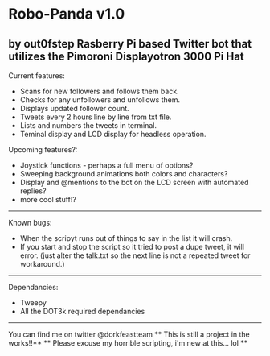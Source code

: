 # Robo-Panda v1.0
by out0fstep
Rasberry Pi based Twitter bot that utilizes the Pimoroni Displayotron 3000 Pi Hat 
----------------------------------------------------------------------------------
Current features:
- Scans for new followers and follows them back.
- Checks for any unfollowers and unfollows them. 
- Displays updated follower count.
- Tweets every 2 hours line by line from txt file.
- Lists and numbers the tweets in terminal.
- Teminal display and LCD display for headless operation.

Upcoming features?:
- Joystick functions - perhaps a full menu of options?
- Sweeping background animations both colors and characters?
- Display and @mentions to the bot on the LCD screen with automated replies?
- more cool stuff!? 
---------------------------------------------------------------------------------

Known bugs:
- When the scripyt runs out of things to say in the list it will crash.
- If you start and stop the script so it tried to post a dupe tweet, it will error. 
  (just alter the talk.txt so the next line is not a repeated tweet for workaround.) 

--------------------------------------------------------------------------------------
Dependancies:
- Tweepy
- All the DOT3k required dependancies 

-----------------------------------------------------------------------------------------
You can find me on twitter @dorkfeastteam 
** This is still a project in the works!!**
** Please excuse my horrible scripting, i'm new at this... lol ** 



